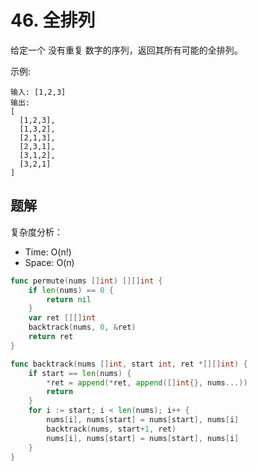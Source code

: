 # 46. 全排列

给定一个 没有重复 数字的序列，返回其所有可能的全排列。

示例:
```
输入: [1,2,3]
输出:
[
  [1,2,3],
  [1,3,2],
  [2,1,3],
  [2,3,1],
  [3,1,2],
  [3,2,1]
]
```

## 题解
复杂度分析：
- Time: O(n!)
- Space: O(n)

```go
func permute(nums []int) [][]int {
    if len(nums) == 0 {
        return nil
    }
    var ret [][]int
    backtrack(nums, 0, &ret)
    return ret
}

func backtrack(nums []int, start int, ret *[][]int) {
    if start == len(nums) {
        *ret = append(*ret, append([]int{}, nums...))
        return
    }
    for i := start; i < len(nums); i++ {
        nums[i], nums[start] = nums[start], nums[i]
        backtrack(nums, start+1, ret)
        nums[i], nums[start] = nums[start], nums[i]
    }
}
```

